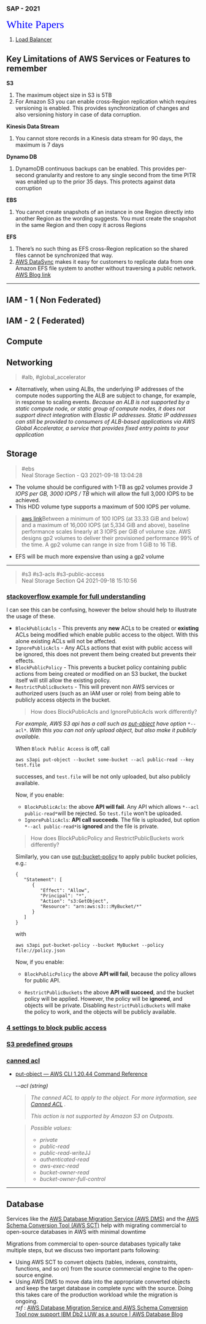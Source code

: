 ### SAP - 2021 
<span style="color:blue; font-family:Georgia; text-align:center; font-size:2em;">White Papers</span>
1. [Load Balancer](https://d1.awsstatic.com/whitepapers/architecture-considerations-for-migrating-load-balancers-to-aws.pdf)

## Key Limitations of AWS Services or Features to remember


__S3__
  1. The maximum object size in S3 is 5TB  
  2. For Amazon S3 you can enable cross-Region replication which requires versioning is enabled. This provides synchronization of changes and also versioning history in case of data corruption. 

__Kinesis Data Stream__  
  1. You cannot store records in a Kinesis data stream for 90 days, the maximum is 7 days  

__Dynamo DB__
   1. DynamoDB continuous backups can be enabled. This provides per-second granularity and restore to any single second from the time PITR was enabled up to the prior 35 days. This protects against data corruption

__EBS__  
1. You cannot create snapshots of an instance in one Region directly into another Region as the wording suggests. You must create the snapshot in the same Region and then copy it across Regions

__EFS__
1. There’s no such thing as EFS cross-Region replication so the shared files cannot be synchronized that way.
2. [AWS DataSync](https://aws.amazon.com/datasync/) makes it easy for customers to replicate data from one Amazon EFS file system to another without traversing a public network. [AWS Blog link](https://aws.amazon.com/blogs/storage/transferring-file-data-across-aws-regions-and-accounts-using-aws-datasync/)
____
## IAM - 1 ( Non Federated)
## IAM - 2 ( Federated)
## Compute

## Networking
> #alb, #global_accelerator
* Alternatively, when using ALBs, the underlying IP addresses of the compute nodes
    supporting the ALB are subject to change, for example, in response to scaling events.
    *Because an ALB is not supported by a static compute node, or static group of compute
    nodes, it does not support direct integration with Elastic IP addresses. Static IP
    addresses can still be provided to consumers of ALB-based applications via AWS
    Global Accelerator, a service that provides fixed entry points to your application* 

## Storage 
> #ebs  
> Neal  Storage Section - Q3  2021-09-18 13:04:28  
* The volume should be configured with 1-TB as gp2 volumes provide *3 IOPS per GB, 3000 IOPS / TB* which will allow the full 3,000 IOPS to be achieved.  
* This HDD volume type supports a maximum of 500 IOPS per volume.  

>[aws link](https://docs.aws.amazon.com/AWSEC2/latest/UserGuide/ebs-volume-types.html)Between a minimum of 100 IOPS (at 33.33 GiB and below) and a maximum of 16,000 IOPS (at 5,334 GiB and above), baseline performance scales linearly at 3 IOPS per GiB of volume size. AWS designs gp2 volumes to deliver their provisioned performance 99% of the time. A gp2 volume can range in size from 1 GiB to 16 TiB.  
* EFS will be much more expensive than using a gp2 volume
___
> #s3 #s3-acls #s3-public-access  
> Neal Storage Section Q4 2021-09-18 15:10:56  

### [stackoverflow example for full understanding](https://stackoverflow.com/questions/64303953/what-does-these-settings-mean-for-block-public-access-settings-in-s3#:~:text=for%20example%2C%20aws%20s3%20api%20has%20a%20call%20such%20as%20put-object%20have%20option%20--acl.%20with%20this%20you%20can%20not%20only%20upload%20object%2C%20but%20also%20make%20it%20publicly)


I can see this can be confusing, however the below should help to illustrate the usage of these.

*   `BlockPublicAcls` - This prevents any **new** ACLs to be created or **existing** ACLs being modified which enable public access to the object. With this alone existing ACLs will not be affected.
*   `IgnorePublicAcls` - Any ACLs actions that exist with public access will be ignored, this does not prevent them being created but prevents their effects.
*   `BlockPublicPolicy` - This prevents a bucket policy containing public actions from being created or modified on an S3 bucket, the bucket itself will still allow the existing policy.
*   `RestrictPublicBuckets` - This will prevent non AWS services or authorized users (such as an IAM user or role) from being able to publicly access objects in the bucket.

<ul>


> How does BlockPublicAcls and IgnorePublicAcls work differently?

*For example, AWS S3 api has a call such as* [*put-object*](https://docs.aws.amazon.com/cli/latest/reference/s3api/put-object.html) *have option* `*--acl*`*. With this you can not only upload object, but also make it publicly available.*

When `Block Public Access` is off, call

```
aws s3api put-object --bucket some-bucket --acl public-read --key test.file
```

successes, and `test.file` will be not only uploaded, but also publicly available.

Now, if you enable:

*   `BlockPublicAcls`: the above **API will fail**. Any API which allows `*--acl public-read*`will be rejected. So `test.file` won't be uploaded.
*   `IgnorePublicAcls`: **API call succeeds**. The file is uploaded, but option `*--acl public-read*`is **ignored** and the file is private.

> How does BlockPublicPolicy and RestrictPublicBuckets work differently?

Similarly, you can use [put-bucket-policy](https://docs.aws.amazon.com/cli/latest/reference/s3api/put-bucket-policy.html) to apply public bucket policies, e.g.:

```
{
   "Statement": [
      {
         "Effect": "Allow",
         "Principal": "*",
         "Action": "s3:GetObject",
         "Resource": "arn:aws:s3:::MyBucket/*"
      }
   ]
}

```

with

```
aws s3api put-bucket-policy --bucket MyBucket --policy file://policy.json 
```

Now, if you enable:

*   `BlockPublicPolicy` the above **API will fail**, because the policy allows for public API.

*   `RestrictPublicBuckets` the above **API will succeed**, and the bucket policy will be applied. However, the policy will be **ignored**, and objects will be private. Disabling `RestrictPublicBuckets` will make the policy to work, and the objects will be publicly available.
</ul>

### [4 settings to block public access](https://docs.aws.amazon.com/AmazonS3/latest/userguide/access-control-block-public-access.html#:~:text=settings-,s3%20block%20public%20access%20provides%20four%20settings,-.)

### [S3 predefined groups](https://docs.aws.amazon.com/AmazonS3/latest/userguide/acl-overview.html#:~:text=amazon%20s3%20predefined%20groups)  

### [canned acl](https://docs.aws.amazon.com/AmazonS3/latest/userguide/acl-overview.html#:~:text=amazon%20s3%20supports%20a%20set%20of%20predefined%20grants%2C)

* [put-object — AWS CLI 1.20.44 Command Reference](https://docs.aws.amazon.com/cli/latest/reference/s3api/put-object.html)
<ul>

*\--acl* *(string)*

> *The canned ACL to apply to the object. For more information, see* [*Canned ACL*](https://docs.aws.amazon.com/AmazonS3/latest/dev/acl-overview.html#CannedACL) *.*
>
> *This action is not supported by Amazon S3 on Outposts.*
>

> *Possible values:*
>
> *   *private*
> *   *public-read*
> *   *public-read-write*JJ
> *   *authenticated-read*
> *   *aws-exec-read*
> *   *bucket-owner-read*
> *   *bucket-owner-full-control*
</ul>
 
 
 ____

## Database 
Services like the [AWS Database Migration Service (AWS DMS)](https://aws.amazon.com/dms/) and the [AWS Schema Conversion Tool (AWS SCT)](https://docs.aws.amazon.com/SchemaConversionTool/latest/userguide/CHAP_SchemaConversionTool.GettingStarted.html) help with migrating commercial to open-source databases in AWS with minimal downtime

Migrations from commercial to open-source databases typically take multiple steps, but we discuss two important parts following:

*   Using AWS SCT to convert objects (tables, indexes, constraints, functions, and so on) from the source commercial engine to the open-source engine.
*   Using AWS DMS to move data into the appropriate converted objects and keep the target database in complete sync with the source. Doing this takes care of the production workload while the migration is ongoing.  
_ref_ : <a href="https://aws.amazon.com/blogs/database/aws-database-migration-service-and-aws-schema-conversion-tool-now-support-ibm-db2-as-a-source/">AWS Database Migration Service and AWS Schema Conversion Tool now support IBM Db2 LUW as a source | AWS Database Blog</a>
